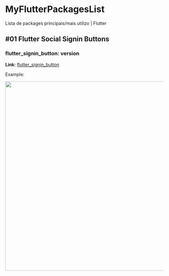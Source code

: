 # MyFlutterPackagesList
Lista de packages principais/mais utilizo | Flutter

## #01 Flutter Social Signin Buttons
### flutter_signin_button: version

**Link:**
[flutter_signin_button](https://pub.dev/packages/flutter_signin_button)

Example:

<img src="https://github.com/ZaynJarvis/Flutter-Sign-in-Button/raw/master/showcase.png" height="600em"/>
